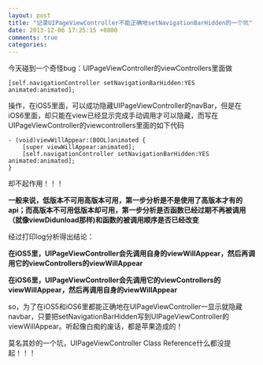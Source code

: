 ```yaml
---
layout: post
title: "记录UIPageViewController不能正确地setNavigationBarHidden的一个坑"
date: 2013-12-06 17:25:15 +0800
comments: true
categories: 
---
```


今天碰到一个奇怪bug：UIPageViewController的viewControllers里面做
```
[self.navigationController setNavigationBarHidden:YES animated:animated];
```
操作，在iOS5里面，可以成功隐藏UIPageViewController的navBar，但是在iOS6里面，却只能在view已经显示完成手动调用才可以隐藏，而写在UIPageViewController的viewcontrollers里面的如下代码

```
- (void)viewWillAppear:(BOOL)animated {
    [super viewWillAppear:animated];
    [self.navigationController setNavigationBarHidden:YES animated:animated];
}
```

却不起作用！！！

**一般来说，低版本不可用高版本可用，第一步分析是不是使用了高版本才有的api；而高版本不可用低版本却可用，第一步分析是否函数已经过期不再被调用（就像viewDidunload那样)和函数的被调用顺序是否已经改变**

经过打印log分析得出结论：

**在iOS5里，UIPageViewController会先调用自身的viewWillAppear，然后再调用它的viewControllers的viewWillAppear**

**在iOS6里，UIPageViewController会先调用它的viewControllers的viewWillAppear，然后再调用自身的viewWillAppear**

so，为了在iOS5和iOS6里都能正确地在UIPageViewController一显示就隐藏navbar，只要把setNavigationBarHidden写到UIPageViewController的viewWillAppear。听起像白痴的废话，都是苹果造成的！

莫名其妙的一个坑，UIPageViewController Class Reference什么都没提起！！！
